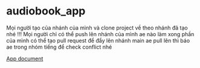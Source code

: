 # audiobook_app
Mọi người tạo của nhánh của mình và clone project về theo nhánh đã tạo nhé !!!
Mọi người chỉ có thể push lên nhánh của mình 
ae nào làm xong phần của mình có thể tạo pull request để đẩy lên nhánh main 
ae pull lên thì báo ae trong nhóm tiếng để check conflict nhé

[App document](https://1drv.ms/w/s!AgQHFqslslySjrM1vzwtBYWksoV5UQ?e=PfMHuJ)